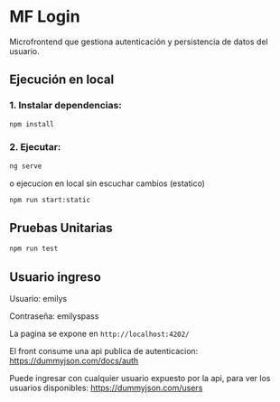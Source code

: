 # MF Login

Microfrontend que gestiona autenticación y persistencia de datos del usuario.

## Ejecución en local

### 1. Instalar dependencias:

```bash
npm install
```

### 2. Ejecutar:

```bash
ng serve
```

o ejecucion en local sin escuchar cambios (estatico)

```bash
npm run start:static
```

## Pruebas Unitarias

```bash
npm run test
```

## Usuario ingreso
Usuario: emilys

Contraseña: emilyspass



La pagina se expone en `http://localhost:4202/` 

El front consume una api publica de autenticacion: https://dummyjson.com/docs/auth

Puede ingresar con cualquier usuario expuesto por la api, para ver los usuarios disponibles: https://dummyjson.com/users 
